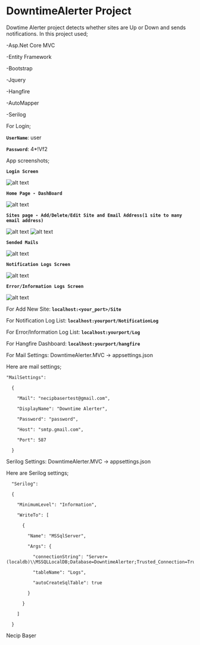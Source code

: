 # DowntimeAlerter Project
Dowtime Alerter project detects whether sites are Up or Down and sends notifications.
In this project used;


-Asp.Net Core MVC

-Entity Framework

-Bootstrap

-Jquery

-Hangfire

-AutoMapper

-Serilog

For Login;

**`UserName`**: user

**`Password`**: 4*!Vf2

App screenshots;

**`Login Screen`**

![alt text](https://user-images.githubusercontent.com/22480128/137471360-41a7c6d7-d04c-496a-877e-fda99537c341.png)

**`Home Page - DashBoard`**

![alt text](https://user-images.githubusercontent.com/22480128/137472789-df4422fb-f513-453e-a5eb-1f1d5dbe87f0.png)

**`Sites page - Add/Delete/Edit Site and Email Address(1 site to many email address)`**

![alt text](https://user-images.githubusercontent.com/22480128/137471396-2f64c980-5c99-4f1e-82b1-780a0ac3877e.png)
![alt text](https://user-images.githubusercontent.com/22480128/137471376-4ae66637-736a-45bc-be95-187d9518d1af.png)

**`Sended Mails`**

![alt text](https://user-images.githubusercontent.com/22480128/137471640-d9f85aec-595a-4883-97a6-d96a218b4d07.png)

**`Notification Logs Screen`**

![alt text](https://user-images.githubusercontent.com/22480128/137471379-ea95cf48-b8fd-423c-af85-a4e5dab0d279.png)

**`Error/Information Logs Screen`**

![alt text](https://user-images.githubusercontent.com/22480128/137471386-1fd8f370-44d0-4bc3-a0e8-e2183be45005.png)

For Add New Site: **`localhost:<your_port>/Site`**

For Notification Log List: **`localhost:yourport/NotificationLog`**

For Error/Information Log List: **`localhost:yourport/Log`**

For Hangfire Dashboard: **`localhost:yourport/hangfire`**

For Mail Settings: DowntimeAlerter.MVC -> appsettings.json

Here are mail settings;


    "MailSettings":  

      {

        "Mail": "necipbasertest@gmail.com", 

        "DisplayName": "Downtime Alerter",

        "Password": "password",

        "Host": "smtp.gmail.com",

        "Port": 587

      }
  
Serilog Settings: DowntimeAlerter.MVC -> appsettings.json

Here are Serilog settings;

      "Serilog": 

      {  

        "MinimumLevel": "Information",

        "WriteTo": [

          {

            "Name": "MSSqlServer",

            "Args": {

              "connectionString": "Server=(localdb)\\MSSQLLocalDB;Database=DowntimeAlerter;Trusted_Connection=True;MultipleActiveResultSets=true",

              "tableName": "Logs",

              "autoCreateSqlTable": true

            }

          }

        ]

      }
  
Necip Başer
